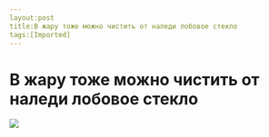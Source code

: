 ```yaml
---
layout:post
title:В жару тоже можно чистить от наледи лобовое стекло
tags:[Imported]
---
```

# В жару тоже можно чистить от наледи лобовое стекло

![](http://f5.ru/files/images/compiled/064/064f8cce2ba7597966b265e5d5076a5f.gif)